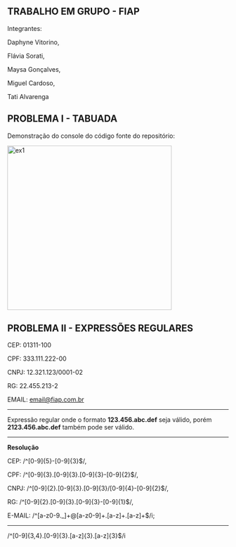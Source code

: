 ## TRABALHO EM GRUPO - FIAP

Integrantes: 

Daphyne Vitorino,

Flávia Sorati,

Maysa Gonçalves,

Miguel Cardoso,

Tati Alvarenga



##  PROBLEMA I - TABUADA

Demonstração do console do código fonte do repositório:

<img width="374" alt="ex1" src="https://user-images.githubusercontent.com/94724021/190700434-0dd3c1cf-72bf-49e1-b289-5107e0f943d1.png">

## PROBLEMA II - EXPRESSÕES REGULARES

CEP: 01311-100

CPF: 333.111.222-00

CNPJ: 12.321.123/0001-02

RG: 22.455.213-2

EMAIL: email@fiap.com.br

--------------------------------

Expressão regular onde o formato **123.456.abc.def** seja válido, porém **2123.456.abc.def** também pode ser válido.

-------------------------------

**Resolução**

CEP: /^[0-9]{5}\-[0-9]{3}$/,

CPF: /^[0-9]{3}\.[0-9]{3}\.[0-9]{3}\-[0-9]{2}$/,

CNPJ: /^[0-9]{2}\.[0-9]{3}\.[0-9]{3}\/[0-9]{4}\-[0-9]{2}$/,

RG: /^[0-9]{2}\.[0-9]{3}\.[0-9]{3}\-[0-9]{1}$/,

E-MAIL: /^[a-z0-9._]+@[a-z0-9]+\.[a-z]+\.[a-z]+$/i;

--------------------------------

/^[0-9]{3,4}\.[0-9]{3}\.[a-z]{3}\.[a-z]{3}$/i



